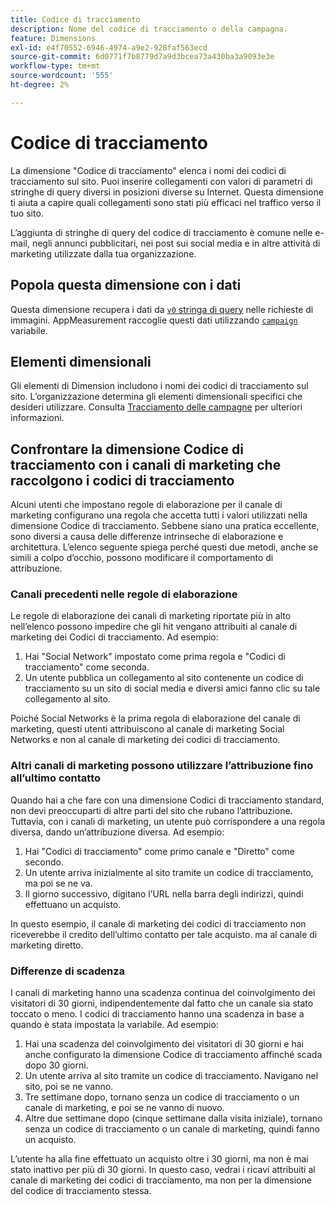 ```yaml
---
title: Codice di tracciamento
description: Nome del codice di tracciamento o della campagna.
feature: Dimensions
exl-id: e4f70552-6946-4974-a9e2-928faf563ecd
source-git-commit: 6d0771f7b8779d7a9d3bcea73a430ba3a9093e3e
workflow-type: tm+mt
source-wordcount: '555'
ht-degree: 2%

---
```


# Codice di tracciamento

La dimensione &quot;Codice di tracciamento&quot; elenca i nomi dei codici di tracciamento sul sito. Puoi inserire collegamenti con valori di parametri di stringhe di query diversi in posizioni diverse su Internet. Questa dimensione ti aiuta a capire quali collegamenti sono stati più efficaci nel traffico verso il tuo sito.

L’aggiunta di stringhe di query del codice di tracciamento è comune nelle e-mail, negli annunci pubblicitari, nei post sui social media e in altre attività di marketing utilizzate dalla tua organizzazione.

## Popola questa dimensione con i dati

Questa dimensione recupera i dati da [`v0` stringa di query](/help/implement/validate/query-parameters.md) nelle richieste di immagini. AppMeasurement raccoglie questi dati utilizzando [`campaign`](/help/implement/vars/page-vars/campaign.md) variabile.

## Elementi dimensionali

Gli elementi di Dimension includono i nomi dei codici di tracciamento sul sito. L’organizzazione determina gli elementi dimensionali specifici che desideri utilizzare. Consulta [Tracciamento delle campagne](/help/implement/use-cases/campaign-tracking.md) per ulteriori informazioni.

## Confrontare la dimensione Codice di tracciamento con i canali di marketing che raccolgono i codici di tracciamento

Alcuni utenti che impostano regole di elaborazione per il canale di marketing configurano una regola che accetta tutti i valori utilizzati nella dimensione Codice di tracciamento. Sebbene siano una pratica eccellente, sono diversi a causa delle differenze intrinseche di elaborazione e architettura. L’elenco seguente spiega perché questi due metodi, anche se simili a colpo d’occhio, possono modificare il comportamento di attribuzione.

### Canali precedenti nelle regole di elaborazione

Le regole di elaborazione dei canali di marketing riportate più in alto nell’elenco possono impedire che gli hit vengano attribuiti al canale di marketing dei Codici di tracciamento. Ad esempio:

1. Hai &quot;Social Network&quot; impostato come prima regola e &quot;Codici di tracciamento&quot; come seconda.
2. Un utente pubblica un collegamento al sito contenente un codice di tracciamento su un sito di social media e diversi amici fanno clic su tale collegamento al sito.

Poiché Social Networks è la prima regola di elaborazione del canale di marketing, questi utenti attribuiscono al canale di marketing Social Networks e non al canale di marketing dei codici di tracciamento.

### Altri canali di marketing possono utilizzare l’attribuzione fino all’ultimo contatto

Quando hai a che fare con una dimensione Codici di tracciamento standard, non devi preoccuparti di altre parti del sito che rubano l’attribuzione. Tuttavia, con i canali di marketing, un utente può corrispondere a una regola diversa, dando un’attribuzione diversa. Ad esempio:
1. Hai &quot;Codici di tracciamento&quot; come primo canale e &quot;Diretto&quot; come secondo.
2. Un utente arriva inizialmente al sito tramite un codice di tracciamento, ma poi se ne va.
3. Il giorno successivo, digitano l’URL nella barra degli indirizzi, quindi effettuano un acquisto.

In questo esempio, il canale di marketing dei codici di tracciamento non riceverebbe il credito dell’ultimo contatto per tale acquisto. ma al canale di marketing diretto.


### Differenze di scadenza

I canali di marketing hanno una scadenza continua del coinvolgimento dei visitatori di 30 giorni, indipendentemente dal fatto che un canale sia stato toccato o meno. I codici di tracciamento hanno una scadenza in base a quando è stata impostata la variabile. Ad esempio:
1. Hai una scadenza del coinvolgimento dei visitatori di 30 giorni e hai anche configurato la dimensione Codice di tracciamento affinché scada dopo 30 giorni.
2. Un utente arriva al sito tramite un codice di tracciamento. Navigano nel sito, poi se ne vanno.
3. Tre settimane dopo, tornano senza un codice di tracciamento o un canale di marketing, e poi se ne vanno di nuovo.
4. Altre due settimane dopo (cinque settimane dalla visita iniziale), tornano senza un codice di tracciamento o un canale di marketing, quindi fanno un acquisto.

L’utente ha alla fine effettuato un acquisto oltre i 30 giorni, ma non è mai stato inattivo per più di 30 giorni. In questo caso, vedrai i ricavi attribuiti al canale di marketing dei codici di tracciamento, ma non per la dimensione del codice di tracciamento stessa.



